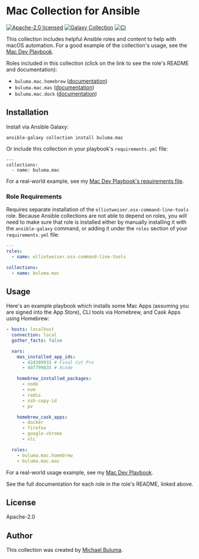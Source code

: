 # Mac Collection for Ansible

[![Apache-2.0 licensed][badge-license]][link-license]
[![Galaxy Collection][badge-collection]][link-galaxy]
[![CI][badge-gh-actions]][link-gh-actions]

This collection includes helpful Ansible roles and content to help with macOS automation. For a good example of the collection's usage, see the [Mac Dev Playbook](https://github.com/buluma/mac-dev-playbook).

Roles included in this collection (click on the link to see the role's README and documentation):

  - `buluma.mac.homebrew` ([documentation](https://github.com/buluma/ansible-collection-mac/blob/master/roles/homebrew/README.md))
  - `buluma.mac.mas` ([documentation](https://github.com/buluma/ansible-collection-mac/blob/master/roles/mas/README.md))
  - `buluma.mac.dock` ([documentation](https://github.com/buluma/ansible-collection-mac/blob/master/roles/dock/README.md))

## Installation

Install via Ansible Galaxy:

```
ansible-galaxy collection install buluma.mac
```

Or include this collection in your playbook's `requirements.yml` file:

```
---
collections:
  - name: buluma.mac
```

For a real-world example, see my [Mac Dev Playbook's requirements file](https://github.com/buluma/mac-dev-playbook/blob/master/requirements.yml).

### Role Requirements

Requires separate installation of the `elliotweiser.osx-command-line-tools` role. Because Ansible collections are not able to depend on roles, you will need to make sure that role is installed either by manually installing it with the `ansible-galaxy` command, or adding it under the `roles` section of your `requirements.yml` file:

```yaml
---
roles:
  - name: elliotweiser.osx-command-line-tools

collections:
  - name: buluma.mac
```

## Usage

Here's an example playbook which installs some Mac Apps (assuming you are signed into the App Store), CLI tools via Homebrew, and Cask Apps using Homebrew:

```yaml
- hosts: localhost
  connection: local
  gather_facts: false

  vars:
    mas_installed_app_ids:
      - 424389933 # Final Cut Pro
      - 497799835 # Xcode

    homebrew_installed_packages:
      - node
      - nvm
      - redis
      - ssh-copy-id
      - pv

    homebrew_cask_apps:
      - docker
      - firefox
      - google-chrome
      - vlc

  roles:
    - buluma.mac.homebrew
    - buluma.mac.mas
```

For a real-world usage example, see my [Mac Dev Playbook](https://github.com/buluma/mac-dev-playbook).

See the full documentation for each role in the role's README, linked above.

## License

Apache-2.0

## Author

This collection was created by [Michael Buluma](https://buluma.github.io).

[badge-gh-actions]: https://github.com/buluma/ansible-collection-mac/workflows/CI/badge.svg?event=push
[link-gh-actions]: https://github.com/buluma/ansible-collection-mac/actions?query=workflow%3ACI
[badge-collection]: https://img.shields.io/badge/collection-buluma.mac-blue
[link-galaxy]: https://galaxy.ansible.com/buluma/mac
[badge-license]: https://img.shields.io/github/license/buluma/ansible-collection-mac.svg
[link-license]: https://github.com/buluma/ansible-collection-mac/blob/master/LICENSE
[badge-gh-actions]: https://github.com/buluma/ansible-role-homebrew/workflows/CI/badge.svg?event=push
